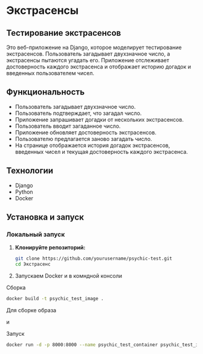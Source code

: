 # Экстрасенсы

## Тестирование экстрасенсов

Это веб-приложение на Django, которое моделирует тестирование экстрасенсов. Пользователь загадывает двухзначное число, а экстрасенсы пытаются угадать его. Приложение отслеживает достоверность каждого экстрасенса и отображает историю догадок и введенных пользователем чисел.

## Функциональность

- Пользователь загадывает двухзначное число.
- Пользователь подтверждает, что загадал число.
- Приложение запрашивает догадки от нескольких экстрасенсов.
- Пользователь вводит загаданное число.
- Приложение обновляет достоверность экстрасенсов.
- Пользователю предлагается заново загадать число.
- На странице отображается история догадок экстрасенсов, введенных чисел и текущая достоверность каждого экстрасенса.

## Технологии

- Django
- Python
- Docker

## Установка и запуск

### Локальный запуск

1. **Клонируйте репозиторий:**

   ```bash
   git clone https://github.com/yourusername/psychic-test.git
   cd Экстрасенс
   ```
   
2. Запускаем Docker и в комндной консоли


Сборка

```bash
docker build -t psychic_test_image .
 ```


 Для сборке образа

 и

Запуск

 ```bash
docker run -d -p 8000:8000 --name psychic_test_container psychic_test_image
  ```


